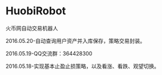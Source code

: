 # HuobiRobot
火币网自动交易机器人   

2016.05.20-自动查询用户资产并入库保存，策略交易封装。

2016.05.19-QQ交流群：364428300

2016.05.18-实现基本止盈止损策略，以及看涨、看跌、观望切换。   
